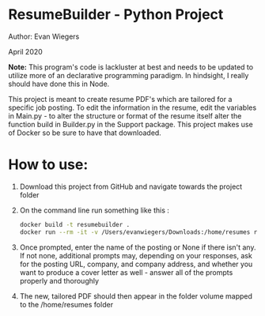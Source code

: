 # ResumeBuilder - Python Project

Author: Evan Wiegers

April 2020

**Note:** This program's code is lackluster at best and needs to be updated to utilize more of an declarative programming paradigm. In hindsight, I really should have done this in Node.

This project is meant to create resume PDF's which are tailored for a specific job posting. To edit the 
information in the resume, edit the variables in Main.py - to alter the structure or format of the resume itself alter 
the function build in Builder.py in the Support package. This project makes use of Docker so be sure to have that downloaded.

# How to use: 

1) Download this project from GitHub and navigate towards the project folder

2) On the command line run something like this :
	```bash
	docker build -t resumebuilder .
	docker run --rm -it -v /Users/evanwiegers/Downloads:/home/resumes resumebuilder
	```

3) Once prompted, enter the name of the posting or None if there isn't any.  If not none, additional prompts may, 
depending on your responses, ask for the posting URL, company, and company address, and whether you want to produce a 
cover letter as well - answer all of the prompts properly and thoroughly

4) The new, tailored PDF should then appear in the folder volume mapped to the /home/resumes folder
